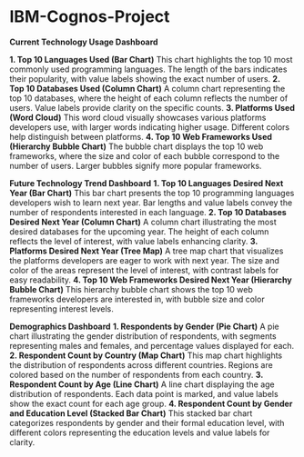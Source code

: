 # IBM-Cognos-Project

**Current Technology Usage Dashboard**

**1. Top 10 Languages Used (Bar Chart)**
This chart highlights the top 10 most commonly used programming languages. The length of the bars indicates their popularity, with value labels showing the exact number of users. 
**2. Top 10 Databases Used (Column Chart)**
A column chart representing the top 10 databases, where the height of each column reflects the number of users. Value labels provide clarity on the specific counts.
**3. Platforms Used (Word Cloud)**
This word cloud visually showcases various platforms developers use, with larger words indicating higher usage. Different colors help distinguish between platforms.
**4. Top 10 Web Frameworks Used (Hierarchy Bubble Chart)**
The bubble chart displays the top 10 web frameworks, where the size and color of each bubble correspond to the number of users. Larger bubbles signify more popular frameworks.

**Future Technology Trend Dashboard**
**1. Top 10 Languages Desired Next Year (Bar Chart)**
This bar chart presents the top 10 programming languages developers wish to learn next year. Bar lengths and value labels convey the number of respondents interested in each language.
**2. Top 10 Databases Desired Next Year (Column Chart)**
A column chart illustrating the most desired databases for the upcoming year. The height of each column reflects the level of interest, with value labels enhancing clarity.
**3. Platforms Desired Next Year (Tree Map)**
A tree map chart that visualizes the platforms developers are eager to work with next year. The size and color of the areas represent the level of interest, with contrast labels for easy readability.
**4. Top 10 Web Frameworks Desired Next Year (Hierarchy Bubble Chart)**
This hierarchy bubble chart shows the top 10 web frameworks developers are interested in, with bubble size and color representing interest levels.

**Demographics Dashboard**
**1. Respondents by Gender (Pie Chart)**
A pie chart illustrating the gender distribution of respondents, with segments representing males and females, and percentage values displayed for each.
**2. Respondent Count by Country (Map Chart)**
This map chart highlights the distribution of respondents across different countries. Regions are colored based on the number of respondents from each country.
**3. Respondent Count by Age (Line Chart)**
A line chart displaying the age distribution of respondents. Each data point is marked, and value labels show the exact count for each age group.
**4. Respondent Count by Gender and Education Level (Stacked Bar Chart)**
This stacked bar chart categorizes respondents by gender and their formal education level, with different colors representing the education levels and value labels for clarity.
